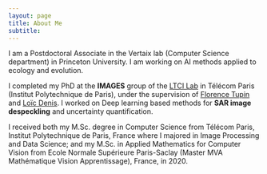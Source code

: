 ```yaml
---
layout: page
title: About Me
subtitle: 
---
```



I am a Postdoctoral Associate in the Vertaix lab (Computer Science department) in Princeton University. I am working on AI methods applied to ecology and evolution.

I completed my PhD at the **IMAGES** group of the [LTCI Lab](https://www.telecom-paris.fr/fr/recherche/laboratoires/laboratoire-traitement-et-communication-de-linformation-ltci) in Télécom Paris (Institut Polytechnique de Paris), under the supervision of [Florence Tupin](https://perso.telecom-paristech.fr/tupin/) and [Loïc Denis](https://perso.univ-st-etienne.fr/deniloic/). I worked on Deep learning based methods for **SAR image despeckling** and uncertainty quantification.

I received both my M.Sc. degree in Computer Science from Télécom Paris, Institut Polytechnique de Paris, France where I majored in Image Processing and Data Science; and my M.Sc. in Applied Mathematics for Computer Vision from Ecole Normale Supérieure Paris-Saclay (Master MVA Mathématique Vision Apprentissage), France, in 2020. 



